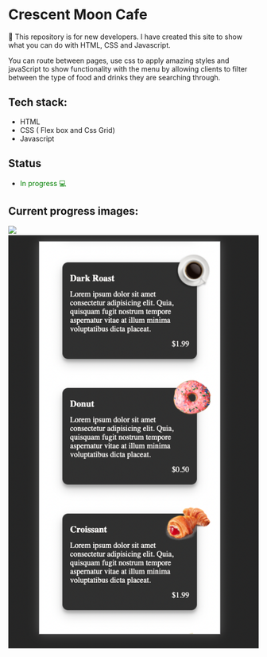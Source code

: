 # Crescent Moon Cafe 
🎨 This repository is for new developers. I have created this site to show what you can do with HTML, CSS and Javascript. 

You can route between pages, use css to apply amazing styles and javaScript to show functionality with the menu by allowing clients to filter between the type of food and drinks they are searching through. 

## Tech stack: 
- HTML 
- CSS ( Flex box and Css Grid)
- Javascript

## Status
- <p style="color:green">In progress 💻</p>

## Current progress images: 
<img src="./images/reserve-progress.png">

<img src="./images/menu-progress.png">